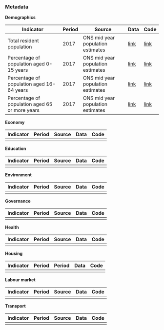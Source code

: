
### Metadata

**Demographics**

| Indicator     | Period        | Source        | Data          | Code
| ------------- | ------------- | ------------- | ------------- | ------------- |
| Total resident population | 2017 | ONS mid year population estimates | [link](demographics/total_resident_population.csv) | [link](demographics/R/total_resident_population.R) |
| Percentage of population aged 0-15 years | 2017 | ONS mid year population estimates | [link](demographics/population_0-15_years.csv) | [link](demographics/R/population_0-15_years.R) |
| Percentage of population aged 16-64 years | 2017 | ONS mid year population estimates | [link](demographics/population_16-64_years.csv) | [link](demographics/R/population_16-64_years.R) |
| Percentage of population aged 65 or more years | 2017 | ONS mid year population estimates | [link](demographics/population_65_or_more_years.csv) | [link](demographics/R/population_65_or_more_years.R) |


**Economy**

| Indicator     | Period        | Source        | Data          | Code
| ------------- | ------------- | ------------- | ------------- | ------------- |
|  |  |  |  |  |  |

**Education**

| Indicator     | Period        | Source        | Data          | Code
| ------------- | ------------- | ------------- | ------------- | ------------- |
|  |  |  |  |  |  |

**Environment**

| Indicator     | Period        | Source        | Data          | Code
| ------------- | ------------- | ------------- | ------------- | ------------- |
|  |  |  |  |  |  |

**Governance**

| Indicator     | Period        | Source        | Data          | Code
| ------------- | ------------- | ------------- | ------------- | ------------- |
|  |  |  |  |  |  |

**Health**

| Indicator     | Period        | Source        | Data          | Code
| ------------- | ------------- | ------------- | ------------- | ------------- |
|  |  |  |  |  |  |

**Housing**

| Indicator     | Period        | Period        | Data          | Code
| ------------- | ------------- | ------------- | ------------- | ------------- |
|  |  |  |  |  |  |

**Labour market**

| Indicator     | Period        | Source        | Data          | Code
| ------------- | ------------- | ------------- | ------------- | ------------- |
|  |  |  |  |  |  |

**Transport**

| Indicator     | Period        | Source        | Data          | Code
| ------------- | ------------- | ------------- | ------------- | ------------- |
|  |  |  |  |  |  |
